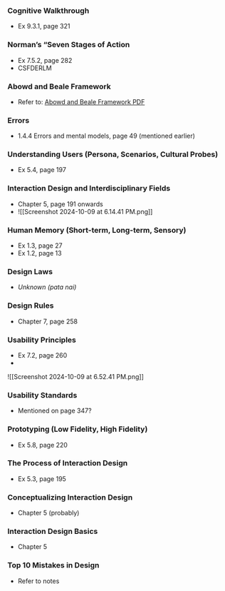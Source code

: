 ### Cognitive Walkthrough 
- Ex 9.3.1, page 321

### Norman’s “Seven Stages of Action
- Ex 7.5.2, page 282
- CSFDERLM

### Abowd and Beale Framework
- Refer to: [Abowd and Beale Framework PDF](https://www.hcibook.com/hcibook/downloads/pdf/slides.3.pdf)

### Errors
- 1.4.4 Errors and mental models, page 49 (mentioned earlier)

### Understanding Users (Persona, Scenarios, Cultural Probes)
- Ex 5.4, page 197

### Interaction Design and Interdisciplinary Fields
- Chapter 5, page 191 onwards
- ![[Screenshot 2024-10-09 at 6.14.41 PM.png]]

### Human Memory (Short-term, Long-term, Sensory)
- Ex 1.3, page 27
- Ex 1.2, page 13

### Design Laws
- _Unknown (pata nai)_

### Design Rules
- Chapter 7, page 258

### Usability Principles
- Ex 7.2, page 260
- 
![[Screenshot 2024-10-09 at 6.52.41 PM.png]]
### Usability Standards
- Mentioned on page 347?

### Prototyping (Low Fidelity, High Fidelity)
- Ex 5.8, page 220

### The Process of Interaction Design
- Ex 5.3, page 195

### Conceptualizing Interaction Design
- Chapter 5 (probably)

### Interaction Design Basics
- Chapter 5

### Top 10 Mistakes in Design
- Refer to notes

